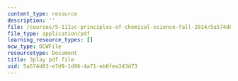 ```yaml
---
content_type: resource
description: ''
file: /courses/5-111sc-principles-of-chemical-science-fall-2014/5a574d83e7d91d964a71eb6fea343d73_wS1MX-C2V9w.pdf
file_type: application/pdf
learning_resource_types: []
ocw_type: OCWFile
resourcetype: Document
title: 3play pdf file
uid: 5a574d83-e7d9-1d96-4a71-eb6fea343d73
---
```

